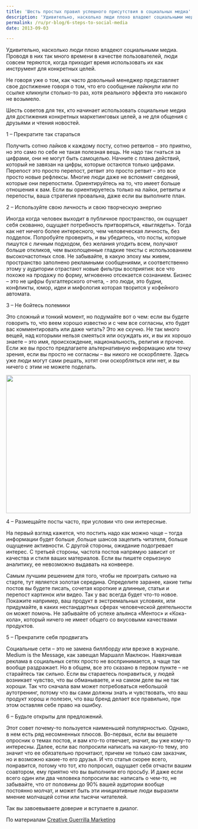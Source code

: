 ```yaml
---
title: 'Шесть простых правил успешного присутствия в социальных медиа'
description: 'Удивительно, насколько люди плохо владеют социальными медиа. Проводя в них так много времени в качестве пользователей, люди совсем теряются, когда приходит время использовать их как инструмент для конкретных целей.'
permalink: /ru/pr-blog/6-steps-to-social-media
date: 2013-09-03

---
```


Удивительно, насколько люди плохо владеют социальными медиа. Проводя в них так много времени в качестве пользователей, люди совсем теряются, когда приходит время использовать их как инструмент для конкретных целей.

Не говоря уже о том, как часто довольный менеджер представляет свое достижение говоря о том, что его сообщение лайкнули или по ссылке кликнули столько-то раз, хотя реального эффекта это никакого не возымело.

Шесть советов для тех, кто начинает использовать социальные медиа для достижения конкретных маркетинговых целей, а не для общения с друзьями и чтения новостей.

1 – Прекратите так стараться

Получить сотню лайков к каждому посту, сотню ретвитов – это приятно, но это само  по себе не такая полезная вещь. Не надо так гнаться за цифрами, они не могут быть самоцелью. Начните с плана действий, который не завязан на цифры, которые остаются только цифрами. Перепост это просто перепост, ретвит это просто ретвит – это все просто новые рефлексы. Многие люди даже не вспомнят сведений, которые они перепостили. Ориентируйтесь на то, что имеет больше отношения к вам. Если вы ориентируетесь только на лайки, ретвиты и перепосты, ваша стратегия провальна, даже если вы выполните план.

2 – Используйте свою личность и свою творческую энергию

Иногда когда человек выходит в публичное пространство, он ощущает себя скованно, ощущает потребность притворяться, «выглядеть». Тогда как нет ничего более интересного, чем человеческая личность, без подделок. Попробуйте проверить, и вы убедитесь, что посты, которые пишутся с личным подходом, без желания угодить всем, получают больше откликов, чем выхолощенные гладкие тексты с использованием высокочастотных слов. Не забывайте, в какую эпоху мы живем, пространство заполнено рекламными сообщениями, и соответственно этому у аудитории отрастают новые фильтры восприятия: все что похоже на продажу по форму, мгновенно отсекается сознанием. Бизнес – это не цифры бухгалтерского отчета,  - это люди, это будни, конфликты, юмор, идеи и мифология которая творится у кофейного автомата.

3 – Не бойтесь полемики

Это сложный и тонкий момент, но подумайте вот о чем: если вы будете говорить то, что веем хорошо известно и с чем все согласны, кто будет вас комментировать или даже читать? Это же скучно. Не так много вещей, над которыми нельзя смеяться или осуждать их, и вы их хорошо знаете – это имя, происхождение, национальность, религия и прочее. Если же вы просто предлагаете альтернативную информацию или точку зрения, если вы просто не согласны – вы никого не оскорбляете. Здесь уже люди могут сами решать, хотят они оскорбляться или нет, и вы ничего с этим не можете поделать.

<img src="{{ site.assets }}/upload/14341260_992c55fc3f.jpg" alt="" class="post__img" width="500" height="375">

4 – Размещайте посты часто, при условии что они интересные.

На первый взгляд кажется, что постить надо как можно чаще – тогда информации будет больше ,больше шансов зацепить читателя, больше ощущение активности. С другой стороны, ожидание подогревает интерес. С третьей стороны, частота постов напрямую зависит от качества и стиля ваших материалов. Если вы пишете серьезную аналитику, ее невозможно выдавать на конвеере.

Самым лучшим решением для того, чтобы не проиграть сильно на старте, тут является золотая середина. Определите заранее, какие типы постов вы будете писать, сочетая короткие и длинные, статьи и перепост картинок или видео. Так у вас всегда будет что-то новое. Покажите например, ваш продукт в экстремальных условиях, или придумайте, в каких нестандартных сферах человеческой деятельности он может помочь. Не забывайте об успехе альянса «Ментос» и «Кока-кола», который ничего не имеет общего со вкусовыми качествами продуктов.

5 – Прекратите себя продвигать

Социальные сети – это не замена биллборду или врезке в журнале. Medium is the Message, как завещал Маршалл Маклюэн. Навязчивая реклама в социальных сетях просто не воспринимается, а чаще так вообще раздражает. Но в общем, все это сказано в первом пункте – не старайтесь так сильно. Если вы стараетесь понравиться, у людей возникает чувство, что вы обманываете, и на самом деле вы не так хороши. Так что сначала вам может потребоваться небольшой аутотренинг, потому что вы сами должны знать и чувствовать, что ваш продукт хорош и полезен, что ваш бренд делает все правильно, при этом оставляя себе право на ошибку.

6 – Будьте открыты для предложений.

Этот совет почему-то пользуется наименьшей популярностью. Однако, в нем есть ряд несомненных плюсов. Во-первых, если вы вешаете опросник о темах постов, и вам кто-то отвечает, значит, вы уже кому-то интересны. Далее, если вас попросили написать на какую-то тему, это значит что ее обязательно прочитают, причем не только сам заказчик, но и возможно какие-то его друзья. И что статья скорее всего, понравится, потому что тот, кто попросил, ощущает себя отчасти вашим соавтором, ему приятно что вы выполнили его просьбу. И даже если всего один или два человека попросили вас написать о чем-то, не забывайте, что от половины до 90% вашей аудитории вообще постоянно молчат, и может быть эти инициативные люди выразили мнение молчащей сотни или тысячи читателей.

Так вы завоевываете доверие и вступаете в диалог.

По материалам <a href="http://www.creativeguerrillamarketing.com/social-media-marketing/6-essential-steps-to-become-a-better-social-media-marketer/">Creative Guerrilla Marketing</a>

